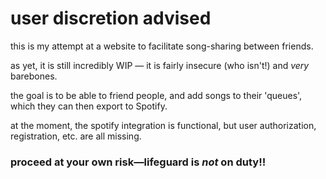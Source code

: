 # **user discretion advised**

this is my attempt at a website to facilitate song-sharing between friends. 

as yet, it is still incredibly WIP — it is fairly insecure (who isn't!) and *very* barebones. 

the goal is to be able to friend people, and add songs to their 'queues', which they can then export to Spotify.

at the moment, the spotify integration is functional, but user authorization, registration, etc. are all missing.

### proceed at your own risk—lifeguard is *not* on duty!!
